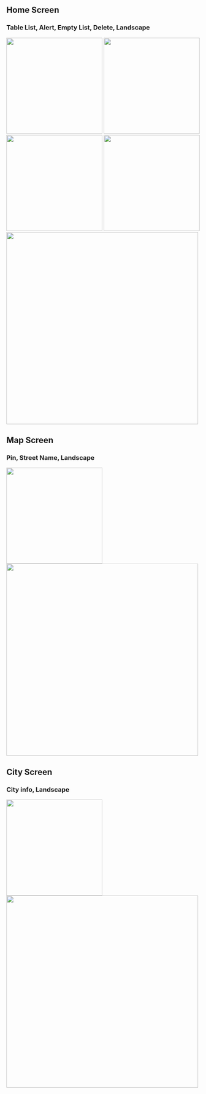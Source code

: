 ## Home Screen
### Table List, Alert, Empty List, Delete, Landscape
<img src="https://github.com/liang0000/Weather/assets/54095039/a3320073-5df7-470c-a823-4a60c17354eb" width="250"> 
<img src="https://github.com/liang0000/Weather/assets/54095039/711c9a38-54ef-4713-9a65-7824c24c4d76" width="250"> <img src="https://github.com/liang0000/Weather/assets/54095039/4f2df35b-d268-406c-9bf4-c75ca6a0d7c9" width="250"> <img src="https://github.com/liang0000/Weather/assets/54095039/88cc09c4-3b5b-4fcd-8ad2-e905d0b200bf" width="250">
<img src="https://github.com/liang0000/Weather/assets/54095039/e855b6a0-54ea-4525-a76f-3995a7ee3d50" width="500">

## Map Screen
### Pin, Street Name, Landscape
<img src="https://github.com/liang0000/Weather/assets/54095039/1095966e-c4e4-4cd6-9a97-4f1db5f4f989" width="250">
<img src="https://github.com/liang0000/Weather/assets/54095039/0e9c27d5-87f6-4dac-8780-fe3470c0f6e1" width="500">

## City Screen
### City info, Landscape
<img src="https://github.com/liang0000/Weather/assets/54095039/9fdeaa1e-1b71-4fed-a3b0-38248e6e4319" width="250">
<img src="https://github.com/liang0000/Weather/assets/54095039/eef49207-fde8-44fc-ab45-bdcaef8bd837" width="500">
